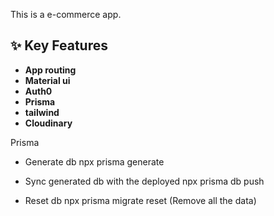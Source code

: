 This is a e-commerce app.

## ✨ Key Features
- **App routing**
- **Material ui**
- **Auth0**
- **Prisma**
- **tailwind**
- **Cloudinary**

Prisma

- Generate db
npx prisma generate

- Sync generated db with the deployed
npx prisma db push

- Reset db
npx prisma migrate reset (Remove all the data)